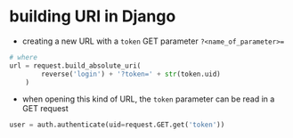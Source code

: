 # building URI in Django

- creating a new URL with a `token` GET parameter `?<name_of_parameter>=`  
```python
# where
url = request.build_absolute_uri(  
        reverse('login') + '?token=' + str(token.uid)
    )
```

- when opening this kind of URL, the `token` parameter can be read in a GET request
```python
user = auth.authenticate(uid=request.GET.get('token'))
```
